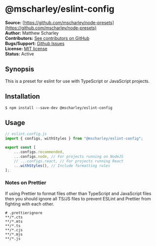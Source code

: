 # @mscharley/eslint-config

**Source:** [https://github.com/mscharley/node-presets](https://github.com/mscharley/node-presets)  
**Author:** Matthew Scharley  
**Contributors:** [See contributors on GitHub][gh-contrib]  
**Bugs/Support:** [Github Issues][gh-issues]  
**License:** [MIT license][license]  
**Status:** Active

## Synopsis

This is a preset for eslint for use with TypeScript or JavaScript projects.

## Installation

```console
$ npm install --save-dev @mscharley/eslint-config
```

## Usage

```js
// eslint.config.js
import { configs, withStyles } from "@mscharley/eslint-config";

export const [
    ...configs.recommended,
    ...configs.node, // For projects running on NodeJS
    // ...configs.react, // For projects running React
    ...withStyles(), // Include formatting rules
];
```

### Notes on Prettier

If using Prettier to format files other than TypeScript and JavaScript files then you should ignore all TS/JS files to prevent ESLint and Prettier from fighting with each other.

```ignore
# .prettierignore
**/*.cts
**/*.mts
**/*.ts
**/*.cjs
**/*.mjs
**/*.js
```

[gh-contrib]: https://github.com/mscharley/node-presets/graphs/contributors
[gh-issues]: https://github.com/mscharley/node-presets/issues
[license]: https://github.com/mscharley/node-presets/blob/main/LICENSE
